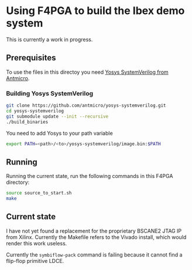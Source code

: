 # Using F4PGA to build the Ibex demo system

This is currently a work in progress.

## Prerequisites

To use the files in this directoy you need [Yosys SystemVerilog from Antmicro](https://github.com/antmicro/yosys-systemverilog).

### Building Yosys SystemVerilog
```bash
git clone https://github.com/antmicro/yosys-systemverilog.git
cd yosys-systemverilog
git submodule update --init --recursive
./build_binaries
```

You need to add Yosys to your path variable
```bash
export PATH=<path>/<to>/yosys-systemverilog/image.bin:$PATH
```

## Running

Running the current state, run the following commands in this F4PGA directory:
```bash
source source_to_start.sh
make
```

## Current state

I have not yet found a replacement for the proprietary BSCANE2 JTAG IP from Xilinx. Currently the Makefile refers to the Vivado install, which would render this work useless.

Currently the `symbiflow-pack` command is failing because it cannot find a flip-flop primitive LDCE.
